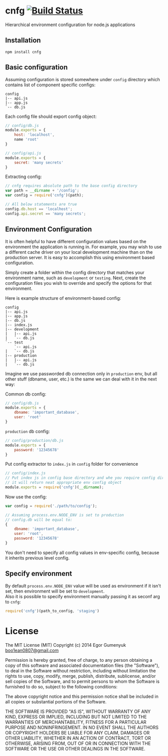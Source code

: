 cnfg [![Build Status](https://travis-ci.org/boo1ean/cnfg.png?branch=master)](https://travis-ci.org/boo1ean/cnfg)
====

Hierarchical environment configuration for node.js applications

## Installation

	npm install cnfg

## Basic configuration

Assuming configuration is stored somewhere under `config` directory which contains list of component specific configs:

```
config
|-- api.js
|-- app.js
`-- db.js
```

Each config file should export config object:

```javascript
// config/db.js
module.exports = {
	host: 'localhost',
	name 'root'
}
```

```javascript
// config/api.js
module.exports = {
	secret: 'many secrets'
}
```

Extracting config:

```javascript
// cnfg requires absolute path to the base config directory
var path = __dirname + '/config';
var config = require('cnfg')(path);

// All below statements are true
config.db.host == 'localhost';
config.api.secret == 'many secrets';
```

## Environment Configuration

It is often helpful to have different configuration values based on the environment the application is running in. For example, you may wish to use a different cache driver on your local development machine than on the production server. It is easy to accomplish this using environment based configuration.

Simply create a folder within the config directory that matches your environment name, such as `development` or `testing`. Next, create the configuration files you wish to override and specify the options for that environment.    

Here is example structure of environment-based config:

```
config
|-- api.js
|-- app.js
|-- db.js
|-- index.js
|-- development
|   |-- api.js
|   `-- db.js
`-- test
    `-- api.js
|   `-- db.js
|-- production
|   |-- api.js
|   `-- db.js
```

Imagine we use passworded db connection only in `production` env, but all other stuff (dbname, user, etc.) is the same we can deal with it in the next way:

Common db config:
```javascript
// config/db.js
module.exports = {
	dbname: 'important_database',
	user: 'root'
}
```

`production` db config:
```javascript
// config/production/db.js
module.exports = {
	password: '12345678'
}
```

Put config extractor to `index.js` in `config` folder for convenience
```javascript
// config/index.js
// Put index js in config base directory and whe you require config dir
// it will return neat appropriate env config object
module.exports = require('cnfg')(__dirname);
```

Now use the config:
```javascript
var config = require('./path/to/config');

// Assuming process.env.NODE_ENV is set to production
// config.db will be equal to:
{
	dbname: 'important_database',
	user: 'root',
	password: '12345678'
}
```

You don't need to specify all config values in env-specific config, because it inherits previous level config.

## Specify environment

By default `process.env.NODE_ENV` value will be used as environment if it isn't set, then environment will be set to `development`.   
Also it is possible to specify environment manually passing it as seconf arg to `cnfg`:

```javascript
require('cnfg')(path_to_config, 'staging')
```

# License

The MIT License (MIT)
Copyright (c) 2014 Egor Gumenyuk <boo1ean0807@gmail.com>

Permission is hereby granted, free of charge, to any person obtaining a copy
of this software and associated documentation files (the "Software"), to deal
in the Software without restriction, including without limitation the rights
to use, copy, modify, merge, publish, distribute, sublicense, and/or sell
copies of the Software, and to permit persons to whom the Software is
furnished to do so, subject to the following conditions:

The above copyright notice and this permission notice shall be included in all
copies or substantial portions of the Software.

THE SOFTWARE IS PROVIDED "AS IS", WITHOUT WARRANTY OF ANY KIND,
EXPRESS OR IMPLIED, INCLUDING BUT NOT LIMITED TO THE WARRANTIES OF
MERCHANTABILITY, FITNESS FOR A PARTICULAR PURPOSE AND NONINFRINGEMENT.
IN NO EVENT SHALL THE AUTHORS OR COPYRIGHT HOLDERS BE LIABLE FOR ANY CLAIM,
DAMAGES OR OTHER LIABILITY, WHETHER IN AN ACTION OF CONTRACT, TORT OR
OTHERWISE, ARISING FROM, OUT OF OR IN CONNECTION WITH THE SOFTWARE OR THE USE
OR OTHER DEALINGS IN THE SOFTWARE.
